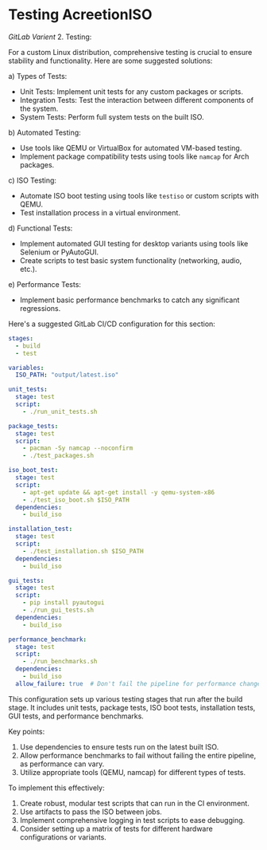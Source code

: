 # Testing AcreetionISO
*GitLab Varient*
2. Testing:

For a custom Linux distribution, comprehensive testing is crucial to ensure stability and functionality. Here are some suggested solutions:

a) Types of Tests:
- Unit Tests: Implement unit tests for any custom packages or scripts.
- Integration Tests: Test the interaction between different components of the system.
- System Tests: Perform full system tests on the built ISO.

b) Automated Testing:
- Use tools like QEMU or VirtualBox for automated VM-based testing.
- Implement package compatibility tests using tools like `namcap` for Arch packages.

c) ISO Testing:
- Automate ISO boot testing using tools like `testiso` or custom scripts with QEMU.
- Test installation process in a virtual environment.

d) Functional Tests:
- Implement automated GUI testing for desktop variants using tools like Selenium or PyAutoGUI.
- Create scripts to test basic system functionality (networking, audio, etc.).

e) Performance Tests:
- Implement basic performance benchmarks to catch any significant regressions.

Here's a suggested GitLab CI/CD configuration for this section:

```yaml
stages:
  - build
  - test

variables:
  ISO_PATH: "output/latest.iso"

unit_tests:
  stage: test
  script:
    - ./run_unit_tests.sh

package_tests:
  stage: test
  script:
    - pacman -Sy namcap --noconfirm
    - ./test_packages.sh

iso_boot_test:
  stage: test
  script:
    - apt-get update && apt-get install -y qemu-system-x86
    - ./test_iso_boot.sh $ISO_PATH
  dependencies:
    - build_iso

installation_test:
  stage: test
  script:
    - ./test_installation.sh $ISO_PATH
  dependencies:
    - build_iso

gui_tests:
  stage: test
  script:
    - pip install pyautogui
    - ./run_gui_tests.sh
  dependencies:
    - build_iso

performance_benchmark:
  stage: test
  script:
    - ./run_benchmarks.sh
  dependencies:
    - build_iso
  allow_failure: true  # Don't fail the pipeline for performance changes, but flag them
```

This configuration sets up various testing stages that run after the build stage. It includes unit tests, package tests, ISO boot tests, installation tests, GUI tests, and performance benchmarks.

Key points:
1. Use dependencies to ensure tests run on the latest built ISO.
2. Allow performance benchmarks to fail without failing the entire pipeline, as performance can vary.
3. Utilize appropriate tools (QEMU, namcap) for different types of tests.

To implement this effectively:
1. Create robust, modular test scripts that can run in the CI environment.
2. Use artifacts to pass the ISO between jobs.
3. Implement comprehensive logging in test scripts to ease debugging.
4. Consider setting up a matrix of tests for different hardware configurations or variants.